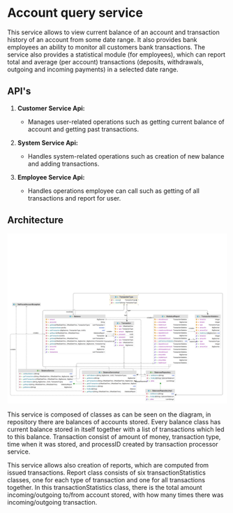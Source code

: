 # Account query service

<p>This service allows to view current balance of an account and 
transaction history of an account from some date range.
It also provides bank 
employees an ability to monitor all customers bank transactions.
The service also provides a statistical module (for employees), which can 
report total and average (per account) transactions (deposits, withdrawals, 
outgoing and incoming payments) in a selected date range.</p>

## API's

1. **Customer Service Api:**
    - Manages user-related operations such as getting current balance of account and getting past transactions.

2. **System Service Api:**
    - Handles system-related operations such as creation of new balance and adding transactions.

3. **Employee Service Api:**
    - Handles operations employee can call such as getting of all transactions and report for user.

## Architecture

![diagram](diagram.png)

<p>This service is composed of classes as can be seen on the diagram, 
in repository there are balances of accounts stored. Every balance class has
current balance stored in itself together with a list of transactions which 
led to this balance. Transaction consist of amount of money, transaction type,
 time when it was stored, and processID created by transaction processor service. 

This service allows also creation of reports, which are computed from issued transactions.
 Report class consists of six transactionStatistics classes, one for each type of
 transaction and one for all transactions together. In this transactionStatistics 
class, there is the total amount incoming/outgoing to/from account stored, with how many
 times there was incoming/outgoing transaction.</p>



